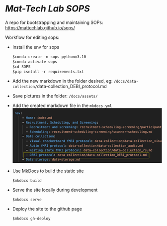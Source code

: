 # *Mat-Tech Lab SOPS*
A repo for bootstrapping and maintaining SOPs: https://mattechlab.github.io/sops/

Workflow for editing sops:
- Install the env for sops
  ```
  $conda create -n sops python=3.10 
  $conda activate sops
  $cd SOPS
  $pip isntall -r requirements.txt
  ```

- Add the new markdown in the folder desired, eg: `/docs/data-collection/`data-collection_DEBI_protocol.md
- Save pictures in the folder: `/docs/assets/`
- Add the created markdown file in the `mkdocs.yml`
 ![mkdocs_structure](/docs/assets/README/image.png)

- Use MkDocs to build the static site
  ```
  $mkdocs build
  ```
- Serve the site locally during development
  ```
  $mkdocs serve
  ```

- Deploy the site to the github page
  ```
  $mkdocs gh-deploy

  ```